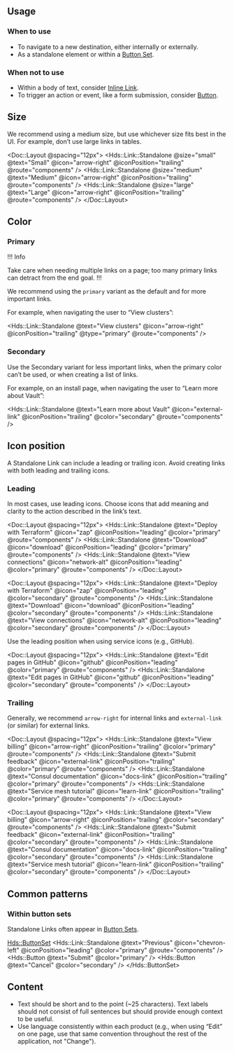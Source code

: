 ## Usage

### When to use

- To navigate to a new destination, either internally or externally.
- As a standalone element or within a [Button Set](/components/button-set).

### When not to use

- Within a body of text, consider [Inline Link](/components/link/inline).
- To trigger an action or event, like a form submission, consider [Button](/components/button).

## Size

We recommend using a medium size, but use whichever size fits best in the UI. For example, don’t use large links in tables.

<Doc::Layout @spacing="12px">
  <Hds::Link::Standalone @size="small" @text="Small" @icon="arrow-right" @iconPosition="trailing" @route="components" />
  <Hds::Link::Standalone @size="medium" @text="Medium" @icon="arrow-right" @iconPosition="trailing" @route="components" />
  <Hds::Link::Standalone @size="large" @text="Large" @icon="arrow-right" @iconPosition="trailing" @route="components" />
</Doc::Layout>

## Color

### Primary

!!! Info

Take care when needing multiple links on a page; too many primary links can detract from the end goal.
!!!

We recommend using the `primary` variant as the default and for more important links.

For example, when navigating the user to “View clusters”:

<Hds::Link::Standalone @text="View clusters" @icon="arrow-right" @iconPosition="trailing" @type="primary" @route="components" />

### Secondary

Use the Secondary variant for less important links, when the primary color can’t be used, or when creating a list of links.

For example, on an install page, when navigating the user to “Learn more about Vault”:

<Hds::Link::Standalone @text="Learn more about Vault" @icon="external-link" @iconPosition="trailing" @color="secondary" @route="components" />

## Icon position

A Standalone Link can include a leading or trailing icon. Avoid creating links with both leading and trailing icons.

### Leading

In most cases, use leading icons. Choose icons that add meaning and clarity to the action described in the link’s text.

<Doc::Layout @spacing="12px">
  <Hds::Link::Standalone @text="Deploy with Terraform" @icon="zap" @iconPosition="leading" @color="primary" @route="components" />
  <Hds::Link::Standalone @text="Download" @icon="download" @iconPosition="leading" @color="primary" @route="components" />
  <Hds::Link::Standalone @text="View connections" @icon="network-alt" @iconPosition="leading" @color="primary" @route="components" />
</Doc::Layout>

<Doc::Layout @spacing="12px">
  <Hds::Link::Standalone @text="Deploy with Terraform" @icon="zap" @iconPosition="leading" @color="secondary" @route="components" />
  <Hds::Link::Standalone @text="Download" @icon="download" @iconPosition="leading" @color="secondary" @route="components" />
  <Hds::Link::Standalone @text="View connections" @icon="network-alt" @iconPosition="leading" @color="secondary" @route="components" />
</Doc::Layout>

Use the leading position when using service icons (e.g., GitHub).

<Doc::Layout @spacing="12px">
  <Hds::Link::Standalone @text="Edit pages in GitHub" @icon="github" @iconPosition="leading" @color="primary" @route="components" />
  <Hds::Link::Standalone @text="Edit pages in GitHub" @icon="github" @iconPosition="leading" @color="secondary" @route="components" />
</Doc::Layout>

### Trailing

Generally, we recommend `arrow-right` for internal links and `external-link` (or similar) for external links. 

<Doc::Layout @spacing="12px">
  <Hds::Link::Standalone @text="View billing" @icon="arrow-right" @iconPosition="trailing" @color="primary" @route="components" />
  <Hds::Link::Standalone @text="Submit feedback" @icon="external-link" @iconPosition="trailing" @color="primary" @route="components" />
  <Hds::Link::Standalone @text="Consul documentation" @icon="docs-link" @iconPosition="trailing" @color="primary" @route="components" />
  <Hds::Link::Standalone @text="Service mesh tutorial" @icon="learn-link" @iconPosition="trailing" @color="primary" @route="components" />
</Doc::Layout>

<Doc::Layout @spacing="12px">
  <Hds::Link::Standalone @text="View billing" @icon="arrow-right" @iconPosition="trailing" @color="secondary" @route="components" />
  <Hds::Link::Standalone @text="Submit feedback" @icon="external-link" @iconPosition="trailing" @color="secondary" @route="components" />
  <Hds::Link::Standalone @text="Consul documentation" @icon="docs-link" @iconPosition="trailing" @color="secondary" @route="components" />
  <Hds::Link::Standalone @text="Service mesh tutorial" @icon="learn-link" @iconPosition="trailing" @color="secondary" @route="components" />
</Doc::Layout>

## Common patterns

### Within button sets

Standalone Links often appear in [Button Sets](/components/button-set).

<Hds::ButtonSet>
  <Hds::Link::Standalone @text="Previous" @icon="chevron-left" @iconPosition="leading" @color="primary" @route="components" />
  <Hds::Button @text="Submit" @color="primary" />
  <Hds::Button @text="Cancel" @color="secondary" />
</Hds::ButtonSet>

## Content

- Text should be short and to the point (~25 characters). Text labels should not consist of full sentences but should provide enough context to be useful.
- Use language consistently within each product (e.g., when using “Edit” on one page, use that same convention throughout the rest of the application, not "Change").
